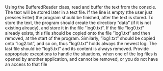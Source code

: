 Using the BufferedReader class, read and buffer the text from the console. The text will be
stored later in a text file. If the line is empty (the user just presses Enter) the program should be
finished, after the text is stored. To store the text, the program should create the directiory ”data”
(if it is not existing already), and store it in the file ”log0.txt”. If the file ”log0.txt” already exists,
this file should be copied onto the file ”log1.txt” and then removed, at the start of the program.
Similarly, ”log1.txt” should be copied onto ”log2.txt”, and so on, thus ”log0.txt” holds always
the newest log. The last file should be ”log5.txt” and its content is always removed. Provide
appropriate exceptions to handle the situations, when one of the log files is opened by another
application, and cannot be removed, or you do not have an access to that file